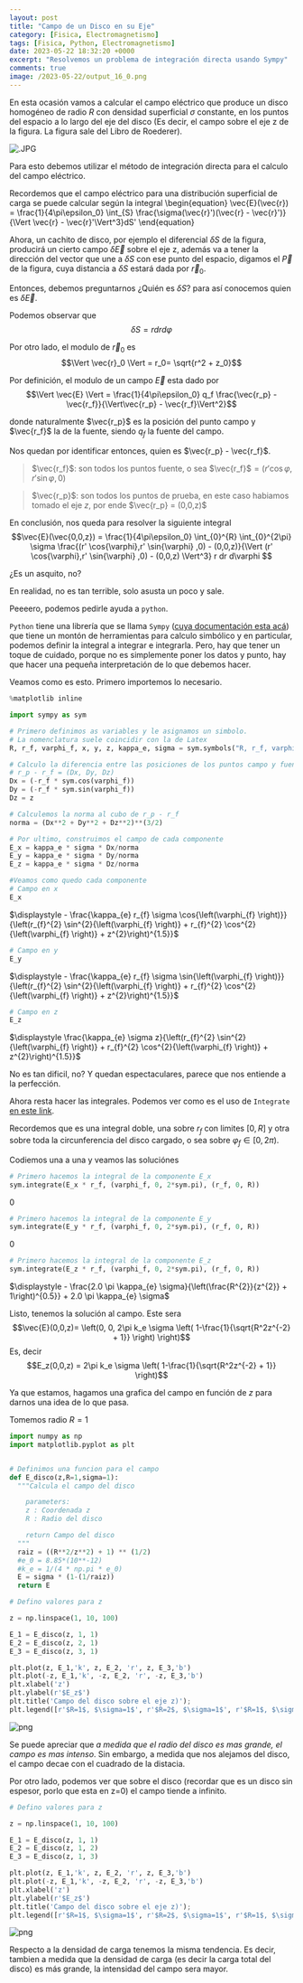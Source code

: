 ```yaml
---
layout: post
title: "Campo de un Disco en su Eje"
category: [Fisica, Electromagnetismo]
tags: [Fisica, Python, Electromagnetismo]
date: 2023-05-22 18:32:20 +0000
excerpt: "Resolvemos un problema de integración directa usando Sympy"
comments: true
image: /2023-05-22/output_16_0.png
---
```





En esta ocasión vamos a calcular el campo eléctrico que produce un disco homogéneo de radio $R$ con densidad superficial $\sigma$ constante, en los puntos del espacio a lo largo del eje del disco (Es decir, el campo sobre el eje z de la figura. La figura sale del Libro de Roederer).

![.JPG](/assets/img/2023-05-22/1.JPG)

Para esto debemos utilizar el método de integración directa para el calculo del campo eléctrico. 

Recordemos que el campo eléctrico para una distribución superficial de carga se puede calcular según la integral
\begin{equation}
\vec{E}(\vec{r}) = \frac{1}{4\pi\epsilon_0} \int_{S} \frac{\sigma(\vec{r}')(\vec{r} - \vec{r}')}{\Vert \vec{r} - \vec{r}'\Vert^3}dS'
\end{equation}

Ahora, un cachito de disco, por ejemplo el diferencial $\delta S$ de la figura, producirá un cierto campo $\delta \vec{E}$ sobre el eje z, además va a tener la dirección del vector que une a $\delta S$ con ese punto del espacio, digamos el $\vec{P}$ de la figura, cuya distancia a $\delta S$ estará dada por $\vec{r}_0$.

Entonces, debemos preguntarnos ¿Quién es $\delta S$? para así conocemos quien es
$\delta \vec{E}$.

Podemos observar que
$$\delta S = r dr d\varphi$$

Por otro lado, el modulo de $\vec{r}_0$ es
$$\Vert \vec{r}_0 \Vert = r_0= \sqrt{r^2 + z_0}$$

Por definición, el modulo de un campo $\vec{E}$ esta dado por
$$\Vert \vec{E} \Vert = \frac{1}{4\pi\epsilon_0} q_f \frac{\vec{r_p} - \vec{r_f}}{\Vert\vec{r_p} - \vec{r_f}\Vert^2}$$

donde naturalmente $\vec{r_p}$ es la posición del punto campo y $\vec{r_f}$ la de la fuente, siendo $q_f$ la fuente del campo.

Nos quedan por identificar entonces, quien es $\vec{r_p} - \vec{r_f}$.

> $\vec{r_f}$: son todos los puntos fuente, o sea $\vec{r_f}$$=(r' \cos{\varphi},r' \sin{\varphi} ,0)$

> $\vec{r_p}$: son todos los puntos de prueba, en este caso habiamos tomado el eje $z$, por ende $\vec{r_p} = (0,0,z)$

 En conclusión, nos queda para resolver la siguiente integral
$$\vec{E}(\vec{0,0,z}) = \frac{1}{4\pi\epsilon_0} \int_{0}^{R} \int_{0}^{2\pi} \sigma \frac{(r' \cos{\varphi},r' \sin{\varphi} ,0) - (0,0,z)}{\Vert (r' \cos{\varphi},r' \sin{\varphi} ,0) - (0,0,z) \Vert^3} r dr d\varphi $$

¿Es un asquito, no?

En realidad, no es tan terrible, solo asusta un poco y sale.

Peeeero, podemos pedirle ayuda a `python`. 

`Python` tiene una librería que se llama `Sympy` ([cuya documentación esta acá](https://docs.sympy.org/latest/index.html)) que tiene un montón de herramientas para calculo simbólico y en particular, podemos definir la integral a integrar e integrarla. Pero, hay que tener un toque de cuidado, porque no es simplemente poner los datos y punto, hay que hacer una pequeña interpretación de lo que debemos hacer.

Veamos como es esto. Primero importemos lo necesario.



```python
%matplotlib inline
```


```python
import sympy as sym
```


```python
# Primero definimos as variables y le asignamos un simbolo. 
# La nomenclatura suele coincidir con la de Latex
R, r_f, varphi_f, x, y, z, kappa_e, sigma = sym.symbols("R, r_f, varphi_f, x. y, z, kappa_e, sigma")

# Calculo la diferencia entre las posiciones de los puntos campo y fuente
# r_p - r_f = (Dx, Dy, Dz)
Dx = (-r_f * sym.cos(varphi_f))
Dy = (-r_f * sym.sin(varphi_f))
Dz = z

# Calculemos la norma al cubo de r_p - r_f
norma = (Dx**2 + Dy**2 + Dz**2)**(3/2)

# Por ultimo, construimos el campo de cada componente
E_x = kappa_e * sigma * Dx/norma
E_y = kappa_e * sigma * Dy/norma
E_z = kappa_e * sigma * Dz/norma
```


```python
#Veamos como quedo cada componente
# Campo en x
E_x
```




$\displaystyle - \frac{\kappa_{e} r_{f} \sigma \cos{\left(\varphi_{f} \right)}}{\left(r_{f}^{2} \sin^{2}{\left(\varphi_{f} \right)} + r_{f}^{2} \cos^{2}{\left(\varphi_{f} \right)} + z^{2}\right)^{1.5}}$




```python
# Campo en y
E_y
```




$\displaystyle - \frac{\kappa_{e} r_{f} \sigma \sin{\left(\varphi_{f} \right)}}{\left(r_{f}^{2} \sin^{2}{\left(\varphi_{f} \right)} + r_{f}^{2} \cos^{2}{\left(\varphi_{f} \right)} + z^{2}\right)^{1.5}}$




```python
# Campo en z
E_z
```




$\displaystyle \frac{\kappa_{e} \sigma z}{\left(r_{f}^{2} \sin^{2}{\left(\varphi_{f} \right)} + r_{f}^{2} \cos^{2}{\left(\varphi_{f} \right)} + z^{2}\right)^{1.5}}$



No es tan dificil, no? Y quedan espectaculares, parece que nos entiende a la perfección.

Ahora resta hacer las integrales. Podemos ver como es el uso de `Integrate` [en este link](https://docs.sympy.org/latest/modules/integrals/integrals.html). 

Recordemos que es una integral doble, una sobre $r_f$ con limites $[0, R]$ y otra sobre toda la circunferencia del disco cargado, o sea sobre $\varphi_f \in [0, 2\pi)$. 

Codiemos una a una y veamos las soluciónes


```python
# Primero hacemos la integral de la componente E_x
sym.integrate(E_x * r_f, (varphi_f, 0, 2*sym.pi), (r_f, 0, R))
```




$\displaystyle 0$




```python
# Primero hacemos la integral de la componente E_y
sym.integrate(E_y * r_f, (varphi_f, 0, 2*sym.pi), (r_f, 0, R))
```




$\displaystyle 0$




```python
# Primero hacemos la integral de la componente E_z
sym.integrate(E_z * r_f, (varphi_f, 0, 2*sym.pi), (r_f, 0, R))
```




$\displaystyle - \frac{2.0 \pi \kappa_{e} \sigma}{\left(\frac{R^{2}}{z^{2}} + 1\right)^{0.5}} + 2.0 \pi \kappa_{e} \sigma$



Listo, tenemos la solución al campo. Este sera
$$\vec{E}(0,0,z)= \left(0, 0, 2\pi k_e \sigma \left( 1-\frac{1}{\sqrt{R^2z^{-2} + 1}} \right) \right)$$
Es, decir
$$E_z(0,0,z) = 2\pi k_e \sigma \left( 1-\frac{1}{\sqrt{R^2z^{-2} + 1}} \right)$$

Ya que estamos, hagamos una grafica del campo en función de $z$ para darnos una idea de lo que pasa. 

Tomemos radio $R=1$


```python
import numpy as np
import matplotlib.pyplot as plt
```


```python

# Definimos una funcion para el campo
def E_disco(z,R=1,sigma=1):
  """Calcula el campo del disco

    parameters:
    z : Coordenada z
    R : Radio del disco

    return Campo del disco
  """ 
  raiz = ((R**2/z**2) + 1) ** (1/2)
  #e_0 = 8.85*(10**-12)
  #k_e = 1/(4 * np.pi * e_0)
  E = sigma * (1-(1/raiz))
  return E
```


```python
# Defino valores para z

z = np.linspace(1, 10, 100)

E_1 = E_disco(z, 1, 1)
E_2 = E_disco(z, 2, 1)
E_3 = E_disco(z, 3, 1)

plt.plot(z, E_1,'k', z, E_2, 'r', z, E_3,'b')
plt.plot(-z, E_1,'k', -z, E_2, 'r', -z, E_3,'b')
plt.xlabel('z')
plt.ylabel(r'$E_z$')
plt.title('Campo del disco sobre el eje z)');
plt.legend([r'$R=1$, $\sigma=1$', r'$R=2$, $\sigma=1$', r'$R=1$, $\sigma=2$']);
```


    
![png](/assets/img/2023-05-22/output_16_0.png)
    


Se puede apreciar que *a medida que el radio del disco es mas grande, el campo es mas intenso*. Sin embargo, a medida que nos alejamos del disco, el campo decae con el cuadrado de la distacia.

Por otro lado, podemos ver que sobre el disco (recordar que es un disco sin espesor, porlo que esta en z=0) el campo tiende a infinito. 


```python
# Defino valores para z

z = np.linspace(1, 10, 100)

E_1 = E_disco(z, 1, 1)
E_2 = E_disco(z, 1, 2)
E_3 = E_disco(z, 1, 3)

plt.plot(z, E_1,'k', z, E_2, 'r', z, E_3,'b')
plt.plot(-z, E_1,'k', -z, E_2, 'r', -z, E_3,'b')
plt.xlabel('z')
plt.ylabel(r'$E_z$')
plt.title('Campo del disco sobre el eje z)');
plt.legend([r'$R=1$, $\sigma=1$', r'$R=2$, $\sigma=1$', r'$R=1$, $\sigma=2$']);
```


    
![png](/assets/img/2023-05-22/output_18_0.png)
    


Respecto a la densidad de carga tenemos la misma tendencia. Es decir, tambien a medida que la densidad de carga (es decir la carga total del disco) es más grande, la intensidad del campo sera mayor.
